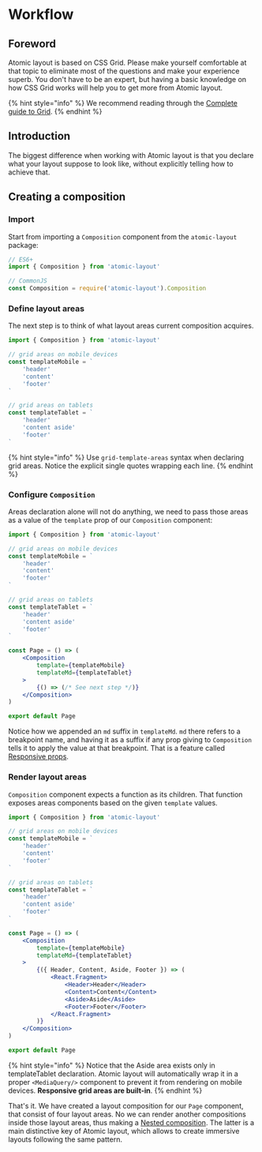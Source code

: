 # Workflow

## Foreword

Atomic layout is based on CSS Grid. Please make yourself comfortable at that topic to eliminate most of the questions and make your experience superb. You don't have to be an expert, but having a basic knowledge on how CSS Grid works will help you to get more from Atomic layout.

{% hint style="info" %}
We recommend reading through the [Complete guide to Grid](https://css-tricks.com/snippets/css/complete-guide-grid).
{% endhint %}

## Introduction

The biggest difference when working with Atomic layout is that you declare what your layout suppose to look like, without explicitly telling how to achieve that.

## Creating a composition

### Import

Start from importing a `Composition` component from the `atomic-layout` package:

```jsx
// ES6+
import { Composition } from 'atomic-layout'

// CommonJS
const Composition = require('atomic-layout').Composition
```

### Define layout areas

The next step is to think of what layout areas current composition acquires.

```jsx
import { Composition } from 'atomic-layout'

// grid areas on mobile devices
const templateMobile = `
    'header'
    'content'
    'footer'
`

// grid areas on tablets
const templateTablet = `
    'header'
    'content aside'
    'footer'
`
```

{% hint style="info" %}
Use `grid-template-areas` syntax when declaring grid areas. Notice the explicit single quotes wrapping each line.
{% endhint %}

### Configure `Composition`

Areas declaration alone will not do anything, we need to pass those areas as a value of the `template` prop of our `Composition` component:

```jsx
import { Composition } from 'atomic-layout'

// grid areas on mobile devices
const templateMobile = `
    'header'
    'content'
    'footer'
`

// grid areas on tablets
const templateTablet = `
    'header'
    'content aside'
    'footer'
`

const Page = () => (
    <Composition
        template={templateMobile}
        templateMd={templateTablet}
    >
        {() => (/* See next step */)}
    </Composition>
)

export default Page
```

Notice how we appended an `md` suffix in `templateMd`. `md` there refers to a breakpoint name, and having it as a suffix if any prop giving to `Composition` tells it to apply the value at that breakpoint. That is a feature called [Responsive props](../../fundamentals/responsive-props.md).

### Render layout areas

`Composition` component expects a function as its children. That function exposes areas components based on the given `template` values.

```jsx
import { Composition } from 'atomic-layout'

// grid areas on mobile devices
const templateMobile = `
    'header'
    'content'
    'footer'
`

// grid areas on tablets
const templateTablet = `
    'header'
    'content aside'
    'footer'
`

const Page = () => (
    <Composition
        template={templateMobile}
        templateMd={templateTablet}
    >
        {({ Header, Content, Aside, Footer }) => (
            <React.Fragment>
                <Header>Header</Header>
                <Content>Content</Content>
                <Aside>Aside</Aside>
                <Footer>Footer</Footer>
            </React.Fragment>
        )}
    </Composition>
)

export default Page
```

{% hint style="info" %}
Notice that the Aside area exists only in templateTablet declaration. Atomic layout will automatically wrap it in a proper `<MediaQuery/>` component to prevent it from rendering on mobile devices. **Responsive grid areas are built-in**.
{% endhint %}

That's it. We have created a layout composition for our `Page` component, that consist of four layout areas. No we can render another compositions inside those layout areas, thus making a [Nested composition](../../components/composition.md#nested-composition). The latter is a main distinctive key of Atomic layout, which allows to create immersive layouts following the same pattern.

